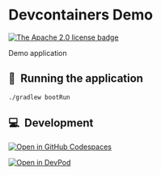 # Devcontainers Demo

[![The Apache 2.0 license badge](https://img.shields.io/badge/License-Apache_2.0-blue.svg)](https://opensource.org/licenses/Apache-2.0)

Demo application

## 🚀&nbsp; Running the application

```shell
./gradlew bootRun
```

## 💻&nbsp; Development

[![Open in GitHub Codespaces](https://github.com/codespaces/badge.svg)](https://codespaces.new/ThomasVitale/devcontainers-demo)

[![Open in DevPod](https://devpod.sh/assets/open-in-devpod.svg)](https://devpod.sh/open#https://github.com/ThomasVitale/devcontainers-demo)
